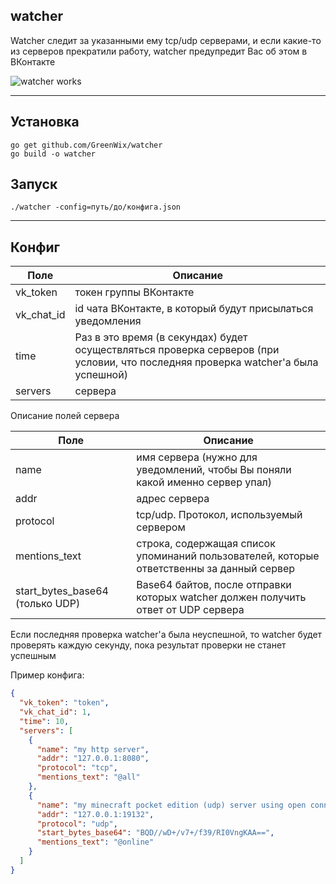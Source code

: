 ## watcher

Watcher следит за указанными ему tcp/udp серверами, и если какие-то из серверов прекратили работу, watcher предупредит Вас об этом в ВКонтакте

![watcher works](https://sun1-95.userapi.com/EeKVmoN8KkpstL0xCDJ0iHr68BjGaOVoFSvI1Q/rRLlzTQUsOA.jpg)

---

## Установка

```shell script
go get github.com/GreenWix/watcher
go build -o watcher
```

## Запуск

```shell script
./watcher -config=путь/до/конфига.json
```

---

## Конфиг

Поле | Описание
------------ | -------------
vk_token | токен группы ВКонтакте
vk_chat_id | id чата ВКонтакте, в который будут присылаться уведомления
time | Раз в это время (в секундах) будет осуществляться проверка серверов (при условии, что последняя проверка watcher'a была успешной)
servers | сервера

Описание полей сервера

Поле | Описание
------------ | -------------
name | имя сервера (нужно для уведомлений, чтобы Вы поняли какой именно сервер упал)
addr | адрес сервера 
protocol | tcp/udp. Протокол, используемый сервером
mentions_text | строка, содержащая список упоминаний пользователей, которые ответственны за данный сервер
start_bytes_base64 (только UDP) | Base64 байтов, после отправки которых watcher должен получить ответ от UDP сервера

Если последняя проверка watcher'а была неуспешной, то watcher будет проверять каждую секунду, пока результат проверки не станет успешным

Пример конфига:
```json
{
  "vk_token": "token",
  "vk_chat_id": 1,
  "time": 10,
  "servers": [
    {
      "name": "my http server",
      "addr": "127.0.0.1:8080",
      "protocol": "tcp",
      "mentions_text": "@all"
    },
    {
      "name": "my minecraft pocket edition (udp) server using open connection request1 packet",
      "addr": "127.0.0.1:19132",
      "protocol": "udp",
      "start_bytes_base64": "BQD//wD+/v7+/f39/RI0VngKAA==",
      "mentions_text": "@online"
    }
  ]
}
```
